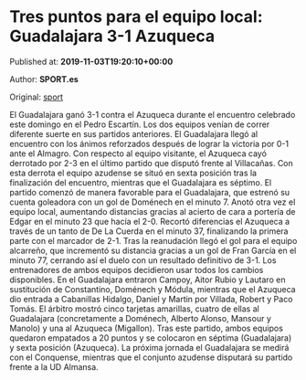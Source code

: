 
# Tres puntos para el equipo local: Guadalajara 3-1 Azuqueca

Published at: **2019-11-03T19:20:10+00:00**

Author: **SPORT.es**

Original: [sport](https://www.sport.es/es/noticias/tercera-division/tres-puntos-para-el-equipo-local-guadalajara-3-1-azuqueca-7713052)

El Guadalajara ganó 3-1 contra el Azuqueca durante el encuentro celebrado este domingo en el Pedro Escartín. Los dos equipos venían de correr diferente suerte en sus partidos anteriores. El Guadalajara llegó al encuentro con los ánimos reforzados después de lograr la victoria por 0-1 ante el Almagro. Con respecto al equipo visitante, el Azuqueca cayó derrotado por 2-3 en el último partido que disputó frente al Villacañas. Con esta derrota el equipo azudense se situó en sexta posición tras la finalización del encuentro, mientras que el Guadalajara es séptimo.
El partido comenzó de manera favorable para el Guadalajara, que estrenó su cuenta goleadora con un gol de Doménech en el minuto 7. Anotó otra vez el equipo local, aumentando distancias gracias al acierto de cara a portería de Edgar en el minuto 23 que hacía el 2-0. Recortó diferencias el Azuqueca a través de un tanto de De La Cuerda en el minuto 37, finalizando la primera parte con el marcador de 2-1.
Tras la reanudación llegó el gol para el equipo alcarreño, que incrementó su distancia gracias a un gol de Fran García en el minuto 77, cerrando así el duelo con un resultado definitivo de 3-1.
Los entrenadores de ambos equipos decidieron usar todos los cambios disponibles. En el Guadalajara entraron Campoy, Aitor Rubio y Lautaro en sustitución de Constantino, Doménech y Módula, mientras que el Azuqueca dio entrada a Cabanillas Hidalgo, Daniel y Martin por Villada, Robert y Paco Tomás.
El árbitro mostró cinco tarjetas amarillas, cuatro de ellas al Guadalajara (concretamente a Doménech, Alberto Alonso, Mansour y Manolo) y una al Azuqueca (Migallon).
Tras este partido, ambos equipos quedaron empatados a 20 puntos y se colocaron en séptima (Guadalajara) y sexta posición (Azuqueca).
La próxima jornada el Guadalajara se medirá con el Conquense, mientras que el conjunto azudense disputará su partido frente a la UD Almansa.
